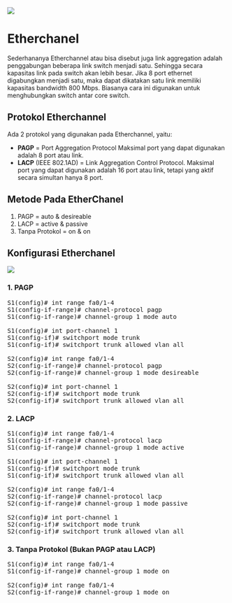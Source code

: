 <img align="center" src="https://drive.google.com/uc?export=view&id=1x94XFjq_i-5FwvYlJ7rimD6ej9pawh3O">


# Etherchanel

Sederhananya Etherchannel atau bisa disebut juga link aggregation adalah penggabungan beberapa link switch menjadi satu. Sehingga secara kapasitas link pada switch akan lebih besar. Jika 8 port ethernet digabungkan menjadi satu, maka dapat dikatakan satu link memiliki kapasitas bandwidth 800 Mbps. Biasanya cara ini digunakan untuk menghubungkan switch antar core switch.

## Protokol Etherchannel
Ada 2 protokol yang digunakan pada Etherchannel, yaitu:

- <b>PAGP</b> = Port Aggregation Protocol
Maksimal port yang dapat digunakan adalah 8 port atau link.
- <b>LACP</b> (IEEE 802.1AD) = Link Aggregation Control Protocol.
Maksimal port yang dapat digunakan adalah 16 port atau link, tetapi yang aktif secara simultan hanya 8 port.

## Metode Pada EtherChanel

1. PAGP = auto & desireable
2. LACP = active & passive
3. Tanpa Protokol = on & on

## Konfigurasi Etherchanel

<img align="center" src="https://drive.google.com/uc?export=view&id=1oaiCWgoJ4UH2Do0p6mMzFEyRZ1cNhAgw">

### 1. PAGP
<pre>
S1(config)# int range fa0/1-4
S1(config-if-range)# channel-protocol pagp
S1(config-if-range)# channel-group 1 mode auto

S1(config)# int port-channel 1
S1(config-if)# switchport mode trunk
S1(config-if)# switchport trunk allowed vlan all

S2(config)# int range fa0/1-4
S2(config-if-range)# channel-protocol pagp
S2(config-if-range)# channel-group 1 mode desireable

S2(config)# int port-channel 1
S2(config-if)# switchport mode trunk
S2(config-if)# switchport trunk allowed vlan all
</pre>

### 2. LACP
<pre>
S1(config)# int range fa0/1-4
S1(config-if-range)# channel-protocol lacp
S1(config-if-range)# channel-group 1 mode active

S1(config)# int port-channel 1
S1(config-if)# switchport mode trunk
S1(config-if)# switchport trunk allowed vlan all

S2(config)# int range fa0/1-4
S2(config-if-range)# channel-protocol lacp
S2(config-if-range)# channel-group 1 mode passive

S2(config)# int port-channel 1
S2(config-if)# switchport mode trunk
S2(config-if)# switchport trunk allowed vlan all
</pre>

### 3. Tanpa Protokol (Bukan PAGP atau LACP)
<pre>
S1(config)# int range fa0/1-4
S1(config-if-range)# channel-group 1 mode on

S2(config)# int range fa0/1-4
S2(config-if-range)# channel-group 1 mode on
</pre>
